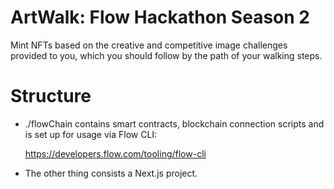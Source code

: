 # ArtWalk: Flow Hackathon Season 2

Mint NFTs based on the creative and competitive image challenges provided to you, which you should follow by the path of your walking steps.


# Structure

- ./flowChain contains smart contracts, blockchain connection scripts and is set up for usage via Flow CLI: 

    https://developers.flow.com/tooling/flow-cli

- The other thing consists a Next.js project.
